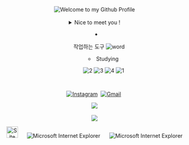 

<!--
**eunsolar/eunsolar** is a ✨ _special_ ✨ repository because its `README.md` (this file) appears on your GitHub profile.

<!-- "Hero" Header -->
<div align="center">
  <img src="https://github.com/BrunnerLivio/brunnerlivio/blob/master/images/welcome.png?raw=true" style="max-width: 100%;" alt="Welcome to my Github Profile" />
  <br />
  <br />
<details>
<summary>
Nice to meet you !

- 작업하는 도구
![word](https://img.shields.io/badge/Microsoft_Word-2B579A?style=for-the-badge&logo=microsoft-word&logoColor=white)

   - Studying</p>
![2](https://img.shields.io/badge/Visual_Studio-5C2D91?style=for-the-badge&logo=visual%20studio&logoColor=white)
![3](https://img.shields.io/badge/Python-3776AB?style=for-the-badge&logo=python&logoColor=white)
![4](https://img.shields.io/badge/Unity-100000?style=for-the-badge&logo=unity&logoColor=white)
![1](https://img.shields.io/badge/Adobe%20Photoshop-31A8FF?style=for-the-badge&logo=Adobe%20Photoshop&logoColor=black)
</summary>
 
</details>
</p>

<p align="center">
<br>
<a href="[https://instagram.com/solsol_12.27?igshid=solsol_12.27](https://www.instagram.com/solsol_12.27/?igshid=solsol_12.27)"><img src="https://img.shields.io/badge/instagram-%23E4405F.svg?&style=for-the-badge&logo=instagram&logoColor=white" alt="Instagram" /></a>&nbsp;
<a href="mailto:ensol07@gmail.com?subject=Hola%20Sumanth"><img src="https://img.shields.io/badge/gmail-%23D14836.svg?&style=for-the-badge&logo=gmail&logoColor=white" alt="Gmail"/></a>&nbsp;
<!--<a href="https://kkvanonymous.github.io/"><img alt="Website" src="https://img.shields.io/website?style=for-the-badge&up_message=portfolio&url=https%3A%2F%2Fkkvanonymous.github.io%2F"></a>-->
</p>


 <img src="https://github-readme-stats.vercel.app/api/top-langs/?username=eunsolar&layout=compact"><br><br>
<img src="https://github-readme-stats.vercel.app/api?username=eunsolar&show_icons=true">


<img src="https://raw.githubusercontent.com/BrunnerLivio/brunnerlivio/master/images/notepad.gif" alt="Site created with Notepad" height="30" />
<!-- "margin-right: whatever;" -->
<span>&nbsp;&nbsp;&nbsp;&nbsp;</span>  
<img src="https://raw.githubusercontent.com/BrunnerLivio/brunnerlivio/master/images/ie_logo.gif" alt="Microsoft Internet Explorer" />
<span>&nbsp;&nbsp;&nbsp;&nbsp;</span>  
<img src="https://raw.githubusercontent.com/BrunnerLivio/brunnerlivio/master/images/noframes.gif" alt="Microsoft Internet Explorer" />

